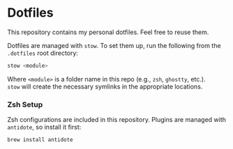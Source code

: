 # Dotfiles

This repository contains my personal dotfiles. Feel free to reuse them.

Dotfiles are managed with `stow`. To set them up, run the following from the `.dotfiles` root directory:

```sh
stow <module>
```

Where `<module>` is a folder name in this repo (e.g., `zsh`, `ghostty`, etc.).  
`stow` will create the necessary symlinks in the appropriate locations.

### Zsh Setup

Zsh configurations are included in this repository. Plugins are managed with `antidote`, so install it first:

```sh
brew install antidote
```
